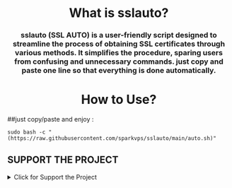 <h1 align="center"/>What is sslauto?</h1>
<h3 align="center"/>sslauto (SSL AUTO) is a user-friendly script designed to streamline the process of obtaining SSL certificates through various methods. It simplifies the procedure, sparing users from confusing and unnecessary commands. just copy and paste one line so that everything is done automatically.</h3>

<h1 align="center"/>How to Use?</h1>
##just copy/paste and enjoy :

```
sudo bash -c "(https://raw.githubusercontent.com/sparkvps/sslauto/main/auto.sh)"
```

## SUPPORT THE PROJECT

<details>
  <summary>Click for Support the Project</summary>

### If you find this project useful and would like to show your support, you can make a donation using the following cryptocurrencies:


- **Bitcoin (BTC):**
  - Wallet Address: ```bc1q7ndej579qshz6z6lyhm3tvvpml37k0l6m3kjhz```

- **Ethereum (ETH):**
  - Wallet Address: ```0x1205Aae90436aED7421B8712836e50b6eEA66d70```

- **Tron (TRX):**
  - Wallet Address: ```TCkCD1Rp5yvLc1NpyM9ifMW1c8f1f8PxLi```
